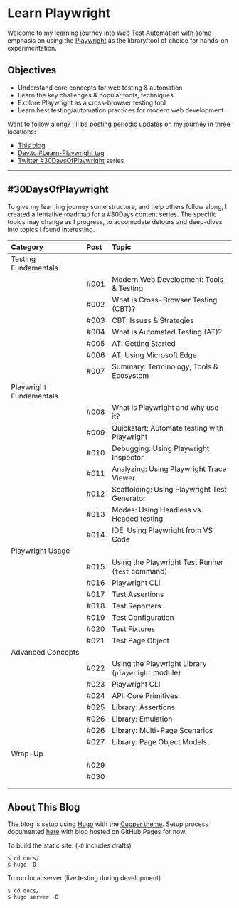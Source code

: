 # Learn Playwright

Welcome to my learning journey into Web Test Automation with some emphasis on using the [Playwright](https://playwright.dev) as the library/tool of choice for hands-on experimentation.

## Objectives

* Understand core concepts for web testing & automation
* Learn the key challenges & popular tools, techniques
* Explore Playwright as a cross-browser testing tool
* Learn best testing/automation practices for modern web development

Want to follow along? I'll be posting periodic updates on my journey in three locations:
 * [This blog](https://nitya.github.io/learn-playwright)
 * [Dev.to #Learn-Playwright tag](https://dev.to/t/learn-playwright)
 * [Twitter #30DaysOfPlaywright]() series

---


## #30DaysOfPlaywright

To give my learning journey some structure, and help others follow along, I created a tentative roadmap for a #30Days content series. The specific topics may change as I progress, to accomodate detours and deep-dives into topics I found interesting.

|Category | Post | Topic | 
|:--- | :--- |:--- |
| Testing Fundamentals | | | 
| | #001 | Modern Web Development: Tools & Testing | 
| | #002 | What is Cross-Browser Testing (CBT)? | 
| | #003 | CBT: Issues & Strategies | 
| | #004 | What is Automated Testing (AT)? | 
| | #005 | AT: Getting Started | 
| | #006 | AT: Using Microsoft Edge | 
| | #007 | Summary: Terminology, Tools & Ecosystem | 
| Playwright Fundamentals | | | 
| | #008 | What is Playwright and why use it?  | 
| | #009 | Quickstart: Automate testing with Playwright  | 
| | #010 | Debugging: Using Playwright Inspector | 
| | #011 | Analyzing: Using Playwright Trace Viewer | 
| | #012 | Scaffolding: Using Playwright Test Generator | 
| | #013 | Modes: Using Headless vs. Headed testing | 
| | #014 | IDE: Using Playwright from VS Code| 
| Playwright Usage | | | 
| | #015 | Using the Playwright Test Runner (`test` command)  | 
| | #016 | Playwright CLI | 
| | #017 | Test Assertions | 
| | #018 | Test Reporters | 
| | #019 | Test Configuration | 
| | #020 | Test Fixtures | 
| | #021 | Test Page Object| 
| Advanced Concepts | | | 
| | #022 | Using the Playwright Library (`playwright` module) | 
| | #023 | Playwright CLI | 
| | #024 | API: Core Primitives| 
| | #025 | Library: Assertions | 
| | #026 | Library: Emulation | 
| | #026 | Library: Multi-Page Scenarios | 
| | #027 | Library: Page Object Models | 
| Wrap-Up | | | 
| | #029 | | 
| | #030 | | 
| | | | 
| | | | 


## About This Blog

The blog is setup using [Hugo](https://gohugo.io) with the [Cupper theme](https://cupper-hugo-theme.netlify.app/). Setup process documented [here](https://gist.github.com/nitya/51905082cfad7682bdf31bc8a36f5553) with blog hosted on GitHub Pages for now. 

To build the static site: (`-D` includes drafts) 

```
$ cd docs/
$ hugo -D
```

To run local server (live testing during development)

```
$ cd docs/
$ hugo server -D
```


